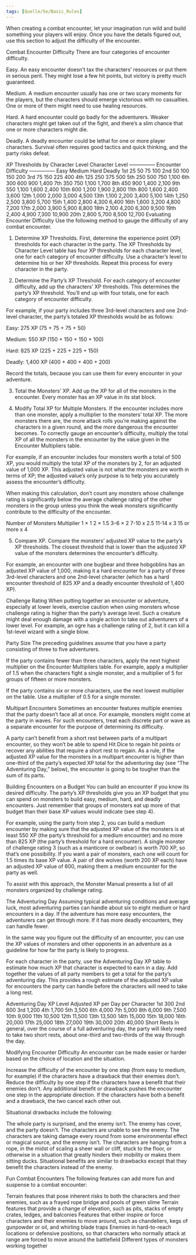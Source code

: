 ```yaml
---
tags: [Quelle/5e/Basic_Rules]
---
```

When creating a combat encounter, let your imagination run wild and build something your players will enjoy. Once you have the details figured out, use this section to adjust the difficulty of the encounter.

Combat Encounter Difficulty
There are four categories of encounter difficulty.

Easy. An easy encounter doesn’t tax the characters’ resources or put them in serious peril. They might lose a few hit points, but victory is pretty much guaranteed.

Medium. A medium encounter usually has one or two scary moments for the players, but the characters should emerge victorious with no casualties. One or more of them might need to use healing resources.

Hard. A hard encounter could go badly for the adventurers. Weaker characters might get taken out of the fight, and there’s a slim chance that one or more characters might die.

Deadly. A deadly encounter could be lethal for one or more player characters. Survival often requires good tactics and quick thinking, and the party risks defeat.

XP Thresholds by Character Level
Character Level	————— Encounter Difficulty —————
Easy	Medium	Hard	Deadly
1st	25	50	75	100
2nd	50	100	150	200
3rd	75	150	225	400
4th	125	250	375	500
5th	250	500	750	1,100
6th	300	600	900	1,400
7th	350	750	1,100	1,700
8th	450	900	1,400	2,100
9th	550	1,100	1,600	2,400
10th	600	1,200	1,900	2,800
11th	800	1,600	2,400	3,600
12th	1,000	2,000	3,000	4,500
13th	1,100	2,200	3,400	5,100
14th	1,250	2,500	3,800	5,700
15th	1,400	2,800	4,300	6,400
16th	1,600	3,200	4,800	7,200
17th	2,000	3,900	5,900	8,800
18th	2,100	4,200	6,300	9,500
19th	2,400	4,900	7,300	10,900
20th	2,800	5,700	8,500	12,700
Evaluating Encounter Difficulty
Use the following method to gauge the difficulty of any combat encounter.

1. Determine XP Thresholds. First, determine the experience point (XP) thresholds for each character in the party. The XP Thresholds by Character Level table has four XP thresholds for each character level, one for each category of encounter difficulty. Use a character’s level to determine his or her XP thresholds. Repeat this process for every character in the party.

2. Determine the Party’s XP Threshold. For each category of encounter difficulty, add up the characters’ XP thresholds. This determines the party’s XP threshold. You’ll end up with four totals, one for each category of encounter difficulty.

For example, if your party includes three 3rd-level characters and one 2nd-level character, the party’s totaled XP thresholds would be as follows:

Easy: 275 XP (75 + 75 + 75 + 50)

Medium: 550 XP (150 + 150 + 150 + 100)

Hard: 825 XP (225 + 225 + 225 + 150)

Deadly: 1,400 XP (400 + 400 + 400 + 200)

Record the totals, because you can use them for every encounter in your adventure.

3. Total the Monsters’ XP. Add up the XP for all of the monsters in the encounter. Every monster has an XP value in its stat block.

4. Modify Total XP for Multiple Monsters. If the encounter includes more than one monster, apply a multiplier to the monsters’ total XP. The more monsters there are, the more attack rolls you’re making against the characters in a given round, and the more dangerous the encounter becomes. To correctly gauge an encounter’s difficulty, multiply the total XP of all the monsters in the encounter by the value given in the Encounter Multipliers table.

For example, if an encounter includes four monsters worth a total of 500 XP, you would multiply the total XP of the monsters by 2, for an adjusted value of 1,000 XP. This adjusted value is not what the monsters are worth in terms of XP; the adjusted value’s only purpose is to help you accurately assess the encounter’s difficulty.

When making this calculation, don’t count any monsters whose challenge rating is significantly below the average challenge rating of the other monsters in the group unless you think the weak monsters significantly contribute to the difficulty of the encounter.

Number of Monsters	Multiplier
1	× 1
2	× 1.5
3–6	× 2
7-10	x 2.5
11-14	x 3
15 or more	x 4

5. Compare XP. Compare the monsters’ adjusted XP value to the party’s XP thresholds. The closest threshold that is lower than the adjusted XP value of the monsters determines the encounter’s difficulty.

For example, an encounter with one bugbear and three hobgoblins has an adjusted XP value of 1,000, making it a hard encounter for a party of three 3rd-level characters and one 2nd-level character (which has a hard encounter threshold of 825 XP and a deadly encounter threshold of 1,400 XP).

Challenge Rating
When putting together an encounter or adventure, especially at lower levels, exercise caution when using monsters whose challenge rating is higher than the party’s average level. Such a creature might deal enough damage with a single action to take out adventurers of a lower level. For example, an ogre has a challenge rating of 2, but it can kill a 1st-level wizard with a single blow.

Party Size
The preceding guidelines assume that you have a party consisting of three to five adventurers.

If the party contains fewer than three characters, apply the next highest multiplier on the Encounter Multipliers table. For example, apply a multiplier of 1.5 when the characters fight a single monster, and a multiplier of 5 for groups of fifteen or more monsters.

If the party contains six or more characters, use the next lowest multiplier on the table. Use a multiplier of 0.5 for a single monster.

Multipart Encounters
Sometimes an encounter features multiple enemies that the party doesn’t face all at once. For example, monsters might come at the party in waves. For such encounters, treat each discrete part or wave as a separate encounter for the purpose of determining its difficulty.

A party can’t benefit from a short rest between parts of a multipart encounter, so they won’t be able to spend Hit Dice to regain hit points or recover any abilities that require a short rest to regain. As a rule, if the adjusted XP value for the monsters in a multipart encounter is higher than one-third of the party’s expected XP total for the adventuring day (see “The Adventuring Day,” below), the encounter is going to be tougher than the sum of its parts.

Building Encounters on a Budget
You can build an encounter if you know its desired difficulty. The party’s XP thresholds give you an XP budget that you can spend on monsters to build easy, medium, hard, and deadly encounters. Just remember that groups of monsters eat up more of that budget than their base XP values would indicate (see step 4).

For example, using the party from step 2, you can build a medium encounter by making sure that the adjusted XP value of the monsters is at least 550 XP (the party’s threshold for a medium encounter) and no more than 825 XP (the party’s threshold for a hard encounter). A single monster of challenge rating 3 (such as a manticore or owlbear) is worth 700 XP, so that’s one possibility. If you want a pair of monsters, each one will count for 1.5 times its base XP value. A pair of dire wolves (worth 200 XP each) have an adjusted XP value of 600, making them a medium encounter for the party as well.

To assist with this approach, the Monster Manual presents a list of all monsters organized by challenge rating.

The Adventuring Day
Assuming typical adventuring conditions and average luck, most adventuring parties can handle about six to eight medium or hard encounters in a day. If the adventure has more easy encounters, the adventurers can get through more. If it has more deadly encounters, they can handle fewer.

In the same way you figure out the difficulty of an encounter, you can use the XP values of monsters and other opponents in an adventure as a guideline for how far the party is likely to progress.

For each character in the party, use the Adventuring Day XP table to estimate how much XP that character is expected to earn in a day. Add together the values of all party members to get a total for the party’s adventuring day. This provides a rough estimate of the adjusted XP value for encounters the party can handle before the characters will need to take a long rest.

Adventuring Day XP
Level	Adjusted XP per Day per Character
1st	300
2nd	600
3rd	1,200
4th	1,700
5th	3,500
6th	4,000
7th	5,000
8th	6,000
9th	7,500
10th	9,000
11th	10,500
12th	11,500
13th	13,500
14th	15,000
15th	18,000
16th	20,000
17th	25,000
18th	27,000
19th	30,000
20th	40,000
Short Rests
In general, over the course of a full adventuring day, the party will likely need to take two short rests, about one-third and two-thirds of the way through the day.

Modifying Encounter Difficulty
An encounter can be made easier or harder based on the choice of location and the situation.

Increase the difficulty of the encounter by one step (from easy to medium, for example) if the characters have a drawback that their enemies don’t. Reduce the difficulty by one step if the characters have a benefit that their enemies don’t. Any additional benefit or drawback pushes the encounter one step in the appropriate direction. If the characters have both a benefit and a drawback, the two cancel each other out.

Situational drawbacks include the following:

The whole party is surprised, and the enemy isn’t.
The enemy has cover, and the party doesn’t.
The characters are unable to see the enemy.
The characters are taking damage every round from some environmental effect or magical source, and the enemy isn’t.
The characters are hanging from a rope, in the midst of scaling a sheer wall or cliff, stuck to the floor, or otherwise in a situation that greatly hinders their mobility or makes them sitting ducks.
Situational benefits are similar to drawbacks except that they benefit the characters instead of the enemy.

Fun Combat Encounters
The following features can add more fun and suspense to a combat encounter:

Terrain features that pose inherent risks to both the characters and their enemies, such as a frayed rope bridge and pools of green slime
Terrain features that provide a change of elevation, such as pits, stacks of empty crates, ledges, and balconies
Features that either inspire or force characters and their enemies to move around, such as chandeliers, kegs of gunpowder or oil, and whirling blade traps
Enemies in hard-to-reach locations or defensive positions, so that characters who normally attack at range are forced to move around the battlefield
Different types of monsters working together
